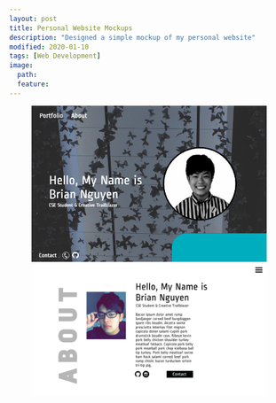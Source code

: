 ```yaml
---
layout: post
title: Personal Website Mockups
description: "Designed a simple mockup of my personal website"
modified: 2020-01-10
tags: [Web Development]
image:
  path: 
  feature: 
---
```


<figure class="half">
  <img src="./images/Personal-Website-Mockup01.JPG" alt="Personal Website Mockup Home Page">
	<img src="./images/Personal-Website-Mockup02.JPG" alt="Personal Website Mockup Aout Page">
</figure>
